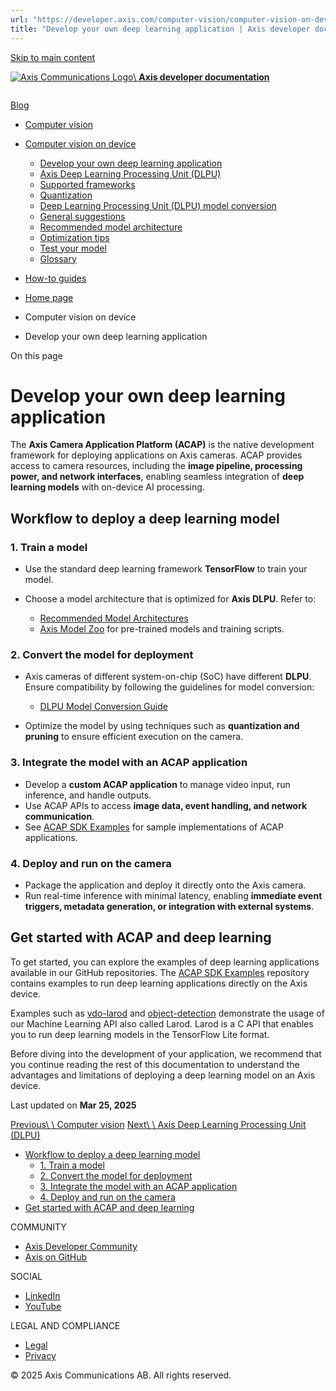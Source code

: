 ```yaml
---
url: "https://developer.axis.com/computer-vision/computer-vision-on-device/develop-your-own-deep-learning-application/"
title: "Develop your own deep learning application | Axis developer documentation"
---
```


[Skip to main content](https://developer.axis.com/computer-vision/computer-vision-on-device/develop-your-own-deep-learning-application/#__docusaurus_skipToContent_fallback)

[![Axis Communications Logo](https://developer.axis.com/img/axis-logo.svg)\\
**Axis developer documentation**](https://developer.axis.com/)

```

```

[Blog](https://developer.axis.com/blog/)

- [Computer vision](https://developer.axis.com/computer-vision/)
- [Computer vision on device](https://developer.axis.com/computer-vision/computer-vision-on-device/develop-your-own-deep-learning-application/#)

  - [Develop your own deep learning application](https://developer.axis.com/computer-vision/computer-vision-on-device/develop-your-own-deep-learning-application/)
  - [Axis Deep Learning Processing Unit (DLPU)](https://developer.axis.com/computer-vision/computer-vision-on-device/axis-dlpu/)
  - [Supported frameworks](https://developer.axis.com/computer-vision/computer-vision-on-device/supported-frameworks/)
  - [Quantization](https://developer.axis.com/computer-vision/computer-vision-on-device/quantization/)
  - [Deep Learning Processing Unit (DLPU) model conversion](https://developer.axis.com/computer-vision/computer-vision-on-device/dlpu-model-conversion/)
  - [General suggestions](https://developer.axis.com/computer-vision/computer-vision-on-device/general-suggestions/)
  - [Recommended model architecture](https://developer.axis.com/computer-vision/computer-vision-on-device/recommended-model-architecture/)
  - [Optimization tips](https://developer.axis.com/computer-vision/computer-vision-on-device/optimization-tips/)
  - [Test your model](https://developer.axis.com/computer-vision/computer-vision-on-device/test-your-model/)
  - [Glossary](https://developer.axis.com/computer-vision/computer-vision-on-device/glossary/)
- [How-to guides](https://developer.axis.com/computer-vision/computer-vision-on-device/develop-your-own-deep-learning-application/#)


- [Home page](https://developer.axis.com/)
- Computer vision on device
- Develop your own deep learning application

On this page

# Develop your own deep learning application

The **Axis Camera Application Platform (ACAP)** is the native development framework for deploying applications on Axis cameras. ACAP provides access to camera resources, including the **image pipeline, processing power, and network interfaces**, enabling seamless integration of **deep learning models** with on-device AI processing.

## Workflow to deploy a deep learning model [​](https://developer.axis.com/computer-vision/computer-vision-on-device/develop-your-own-deep-learning-application/\#workflow-to-deploy-a-deep-learning-model "Direct link to Workflow to deploy a deep learning model")

### 1\. Train a model [​](https://developer.axis.com/computer-vision/computer-vision-on-device/develop-your-own-deep-learning-application/\#1-train-a-model "Direct link to 1. Train a model")

- Use the standard deep learning framework **TensorFlow** to train your model.
- Choose a model architecture that is optimized for **Axis DLPU**. Refer to:

  - [Recommended Model Architectures](https://developer.axis.com/computer-vision/computer-vision-on-device/recommended-model-architecture/)
  - [Axis Model Zoo](https://github.com/AxisCommunications/axis-model-zoo) for pre-trained models and training scripts.

### 2\. Convert the model for deployment [​](https://developer.axis.com/computer-vision/computer-vision-on-device/develop-your-own-deep-learning-application/\#2-convert-the-model-for-deployment "Direct link to 2. Convert the model for deployment")

- Axis cameras of different system-on-chip (SoC) have different **DLPU**. Ensure compatibility by following the guidelines for model conversion:

  - [DLPU Model Conversion Guide](https://developer.axis.com/computer-vision/computer-vision-on-device/dlpu-model-conversion/)
- Optimize the model by using techniques such as **quantization and pruning** to ensure efficient execution on the camera.

### 3\. Integrate the model with an ACAP application [​](https://developer.axis.com/computer-vision/computer-vision-on-device/develop-your-own-deep-learning-application/\#3-integrate-the-model-with-an-acap-application "Direct link to 3. Integrate the model with an ACAP application")

- Develop a **custom ACAP application** to manage video input, run inference, and handle outputs.
- Use ACAP APIs to access **image data, event handling, and network communication**.
- See [ACAP SDK Examples](https://github.com/AxisCommunications/acap-native-sdk-examples) for sample implementations of ACAP applications.

### 4\. Deploy and run on the camera [​](https://developer.axis.com/computer-vision/computer-vision-on-device/develop-your-own-deep-learning-application/\#4-deploy-and-run-on-the-camera "Direct link to 4. Deploy and run on the camera")

- Package the application and deploy it directly onto the Axis camera.
- Run real-time inference with minimal latency, enabling **immediate event triggers, metadata generation, or integration with external systems**.

## Get started with ACAP and deep learning [​](https://developer.axis.com/computer-vision/computer-vision-on-device/develop-your-own-deep-learning-application/\#get-started-with-acap-and-deep-learning "Direct link to Get started with ACAP and deep learning")

To get started, you can explore the examples of deep learning applications available in our GitHub repositories. The [ACAP SDK Examples](https://github.com/AxisCommunications/acap-native-sdk-examples) repository contains examples to run deep learning applications directly on the Axis device.

Examples such as [vdo-larod](https://github.com/AxisCommunications/acap-native-sdk-examples/tree/main/vdo-larod) and [object-detection](https://github.com/AxisCommunications/acap-native-sdk-examples/tree/main/object-detection) demonstrate the usage of our Machine Learning API also called Larod. Larod is a C API that enables you to run deep learning models in the TensorFlow Lite format.

Before diving into the development of your application, we recommend that you continue reading the rest of this documentation to understand the advantages and limitations of deploying a deep learning model on an Axis device.

Last updated on **Mar 25, 2025**

[Previous\\
\\
Computer vision](https://developer.axis.com/computer-vision/) [Next\\
\\
Axis Deep Learning Processing Unit (DLPU)](https://developer.axis.com/computer-vision/computer-vision-on-device/axis-dlpu/)

- [Workflow to deploy a deep learning model](https://developer.axis.com/computer-vision/computer-vision-on-device/develop-your-own-deep-learning-application/#workflow-to-deploy-a-deep-learning-model)
  - [1\. Train a model](https://developer.axis.com/computer-vision/computer-vision-on-device/develop-your-own-deep-learning-application/#1-train-a-model)
  - [2\. Convert the model for deployment](https://developer.axis.com/computer-vision/computer-vision-on-device/develop-your-own-deep-learning-application/#2-convert-the-model-for-deployment)
  - [3\. Integrate the model with an ACAP application](https://developer.axis.com/computer-vision/computer-vision-on-device/develop-your-own-deep-learning-application/#3-integrate-the-model-with-an-acap-application)
  - [4\. Deploy and run on the camera](https://developer.axis.com/computer-vision/computer-vision-on-device/develop-your-own-deep-learning-application/#4-deploy-and-run-on-the-camera)
- [Get started with ACAP and deep learning](https://developer.axis.com/computer-vision/computer-vision-on-device/develop-your-own-deep-learning-application/#get-started-with-acap-and-deep-learning)

COMMUNITY

- [Axis Developer Community](https://axis.com/developer-community)
- [Axis on GitHub](https://github.com/AxisCommunications)

SOCIAL

- [LinkedIn](https://www.linkedin.com/company/axis-communications)
- [YouTube](https://www.youtube.com/@AxisCommunications)

LEGAL AND COMPLIANCE

- [Legal](https://www.axis.com/legal)
- [Privacy](https://www.axis.com/privacy)

© 2025 Axis Communications AB. All rights reserved.